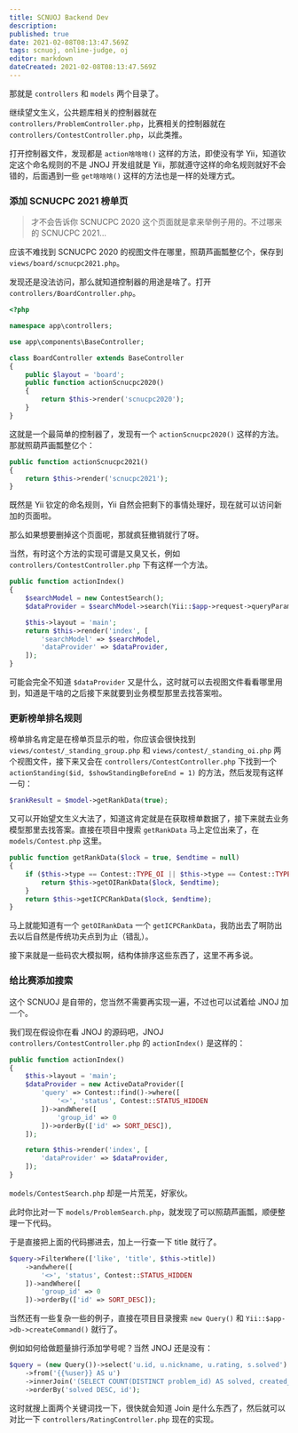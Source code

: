 ```yaml
---
title: SCNUOJ Backend Dev
description: 
published: true
date: 2021-02-08T08:13:47.569Z
tags: scnuoj, online-judge, oj
editor: markdown
dateCreated: 2021-02-08T08:13:47.569Z
---
```


那就是 `controllers` 和 `models` 两个目录了。

继续望文生义，公共题库相关的控制器就在 `controllers/ProblemController.php`，比赛相关的控制器就在 `controllers/ContestController.php`，以此类推。

打开控制器文件，发现都是 `action啥啥啥()` 这样的方法，即使没有学 Yii，知道钦定这个命名规则的不是 JNOJ 开发组就是 Yii，那就遵守这样的命名规则就好不会错的，后面遇到一些 `get啥啥啥()` 这样的方法也是一样的处理方式。

### 添加 SCNUCPC 2021 榜单页

> 才不会告诉你 SCNUCPC 2020 这个页面就是拿来举例子用的。不过哪来的 SCNUCPC 2021...

应该不难找到 SCNUCPC 2020 的视图文件在哪里，照葫芦画瓢整亿个，保存到 `views/board/scnucpc2021.php`。

发现还是没法访问，那么就知道控制器的用途是啥了。打开 `controllers/BoardController.php`。

```php
<?php

namespace app\controllers;

use app\components\BaseController;

class BoardController extends BaseController
{
    public $layout = 'board';
    public function actionScnucpc2020()
    {
        return $this->render('scnucpc2020');
    }
}
```

这就是一个最简单的控制器了，发现有一个 `actionScnucpc2020()` 这样的方法。那就照葫芦画瓢整亿个：

```php
public function actionScnucpc2021()
{
    return $this->render('scnucpc2021');
}
```

既然是 Yii 钦定的命名规则，Yii 自然会把剩下的事情处理好，现在就可以访问新加的页面啦。

那么如果想要删掉这个页面呢，那就疯狂撤销就行了呀。

当然，有时这个方法的实现可谓是又臭又长，例如 `controllers/ContestController.php` 下有这样一个方法。

```php
public function actionIndex()
{
    $searchModel = new ContestSearch();
    $dataProvider = $searchModel->search(Yii::$app->request->queryParams);

    $this->layout = 'main';
    return $this->render('index', [
        'searchModel' => $searchModel,
        'dataProvider' => $dataProvider,
    ]);
}
```

可能会完全不知道 `$dataProvider` 又是什么，这时就可以去视图文件看看哪里用到，知道是干啥的之后接下来就要到业务模型那里去找答案啦。

### 更新榜单排名规则

榜单排名肯定是在榜单页显示的啦，你应该会很快找到 `views/contest/_standing_group.php` 和 `views/contest/_standing_oi.php` 两个视图文件，接下来又会在 `controllers/ContestController.php` 下找到一个 `actionStanding($id, $showStandingBeforeEnd = 1)` 的方法，然后发现有这样一句：

```php
$rankResult = $model->getRankData(true);
```

又可以开始望文生义大法了，知道这肯定就是在获取榜单数据了，接下来就去业务模型那里去找答案。直接在项目中搜索 `getRankData` 马上定位出来了，在 `models/Contest.php` 这里。

```php
public function getRankData($lock = true, $endtime = null)
{
    if ($this->type == Contest::TYPE_OI || $this->type == Contest::TYPE_IOI) {
        return $this->getOIRankData($lock, $endtime);
    }
    return $this->getICPCRankData($lock, $endtime);
}
```

马上就能知道有一个 `getOIRankData` 一个 `getICPCRankData`，我防出去了啊防出去以后自然是传统功夫点到为止（错乱）。

接下来就是一些码农大模拟啊，结构体排序这些东西了，这里不再多说。

### 给比赛添加搜索

这个 SCNUOJ 是自带的，您当然不需要再实现一遍，不过也可以试着给 JNOJ 加一个。

我们现在假设你在看 JNOJ 的源码吧，JNOJ `controllers/ContestController.php` 的 `actionIndex()` 是这样的：

```php
public function actionIndex()
{
    $this->layout = 'main';
    $dataProvider = new ActiveDataProvider([
        'query' => Contest::find()->where([
            '<>', 'status', Contest::STATUS_HIDDEN
        ])->andWhere([
            'group_id' => 0
        ])->orderBy(['id' => SORT_DESC]),
    ]);

    return $this->render('index', [
        'dataProvider' => $dataProvider,
    ]);
}
```

`models/ContestSearch.php` 却是一片荒芜，好家伙。

此时你比对一下 `models/ProblemSearch.php`，就发现了可以照葫芦画瓢，顺便整理一下代码。

于是直接把上面的代码挪进去，加上一行查一下 title 就行了。

```php
$query->FilterWhere(['like', 'title', $this->title])
    ->andwhere([
        '<>', 'status', Contest::STATUS_HIDDEN
    ])->andWhere([
        'group_id' => 0
    ])->orderBy(['id' => SORT_DESC]);
```

当然还有一些复杂一些的例子，直接在项目目录搜索 `new Query()` 和 `Yii::$app->db->createCommand()` 就行了。

例如如何给做题量排行添加学号呢？当然 JNOJ 还是没有：

```php
$query = (new Query())->select('u.id, u.nickname, u.rating, s.solved')
    ->from('{{%user}} AS u')
    ->innerJoin('(SELECT COUNT(DISTINCT problem_id) AS solved, created_by FROM {{%solution}} WHERE result=4 AND status=1 GROUP BY created_by ORDER BY solved DESC) as s', 'u.id=s.created_by')
    ->orderBy('solved DESC, id');
```

这时就搜上面两个关键词找一下，很快就会知道 Join 是什么东西了，然后就可以对比一下 `controllers/RatingController.php` 现在的实现。
